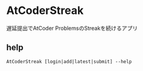 # AtCoderStreak

遅延提出でAtCoder ProblemsのStreakを続けるアプリ

## help

```
AtCoderStreak [login|add|latest|submit] --help
```
